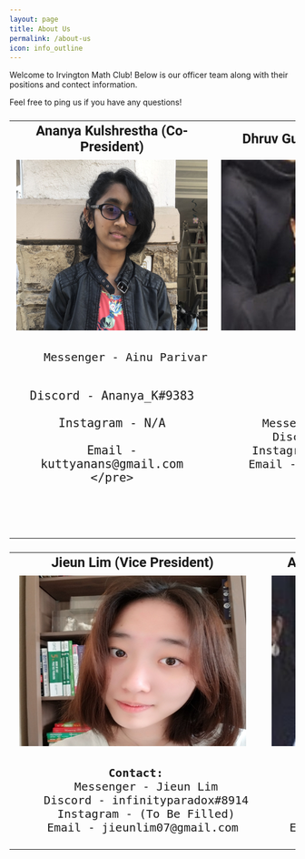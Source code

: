```yaml
---
layout: page
title: About Us
permalink: /about-us
icon: info_outline
---
```

Welcome to Irvington Math Club! Below is our officer team along with their positions and contect information.

Feel free to ping us if you have any questions!

<font size="5" face="Roboto" >
<table cellpadding="0" cellspacing="15x" border="0" width="100%" align="center">
  <tr align="center">
    <td><b> Ananya Kulshrestha (Co-President)</b></td>
    <td><b> Dhruv Gupta (Co-President)</b></td>
  </tr>
  <tr align="center">
  <td>
    <img src="./assets/images/AnanyaHeadshotIMC.JPG" alt="Ananya Kulshrestha" width="400" height="300">
  </td>
  <td>
    <img src="./assets/images/DhruvHeadshotIMC.jpeg" alt="Dhruv Gupta" width="400" height="300">
  </td>
</tr>
  <tr align="center">
   <td>
    <pre>
    Messenger - Ainu Parivar
    
    Discord - Ananya_K#9383
    
    Instagram - N/A
    
    Email - kuttyanans@gmail.com </pre>
   </td>
    <td>
    <pre> <b>Contact:</b>
    Messenger - Dhruv Gupta
    Discord - dg575#1038
    Instagram - (To Be Filled)
    Email - dhruv575@gmail.com </pre>
    </td>
  </tr>
</table>

<font size="5" face="Roboto" >
<table cellpadding="0" cellspacing="15x" border="0" width="100%" align="center">
  <tr align="center">
    <td><b> Jieun Lim (Vice President)</b></td>
    <td><b> Aaryan Rustagi (Vice President)</b></td>
  </tr>
  <tr align="center">
  <td>
    <img src="./assets/images/JieunHeadshotIMC.jpeg" alt="Jieun Lim" width="400" height="300">
  </td>
  <td>
    <img src="./assets/images/AaryanHeadshotIMC.jpeg" alt="Aaryan Rustagi" width="400" height="300">
  </td>
</tr>
  <tr align="center">
   <td>
    <pre> <b>Contact:</b>
    Messenger - Jieun Lim
    Discord - infinityparadox#8914
    Instagram - (To Be Filled)
    Email - jieunlim07@gmail.com </pre>
    </td>
    <td>
    <pre> <b>Contact:</b>
    Messenger - Aaryan Rustagi
    Discord - Aaryan#3163
    Instagram - (To Be Filled)
    Email - rustagiaaryan@gmail.com </pre>
    </td>
  </tr>
</table>  
